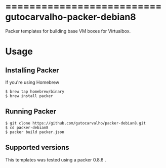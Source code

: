 ==========================
gutocarvalho-packer-debian8
==========================

Packer templates for building base VM boxes for Virtualbox.

Usage
=====

Installing Packer
-----------------

If you're using Homebrew

    $ brew tap homebrew/binary
    $ brew install packer


Running Packer
--------------

    $ git clone https://github.com/gutocarvalho/packer-debian8.git
    $ cd packer-debian8
    $ packer build packer.json

Supported versions
------------------

This templates was tested using a packer 0.8.6 .